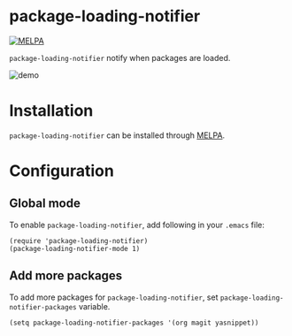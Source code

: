 # package-loading-notifier
[![MELPA](https://melpa.org/packages/package-loading-notifier-badge.svg)](https://melpa.org/#/package-loading-notifier)

`package-loading-notifier` notify when packages are loaded.

![demo](https://gist.github.com/tttuuu888/267a8a56c207d725ea999e353646eec9/raw/b960dfcf9ac1e8c9330d9385368fcd4a2cfdc981/package-loading-notice.gif)

# Installation

`package-loading-notifier` can be installed through [MELPA](https://melpa.org).

# Configuration

## Global mode
To enable `package-loading-notifier`, add following in your `.emacs` file:

    (require 'package-loading-notifier)
    (package-loading-notifier-mode 1)

## Add more packages
To add more packages for `package-loading-notifier`, set `package-loading-notifier-packages` variable.

    (setq package-loading-notifier-packages '(org magit yasnippet))
